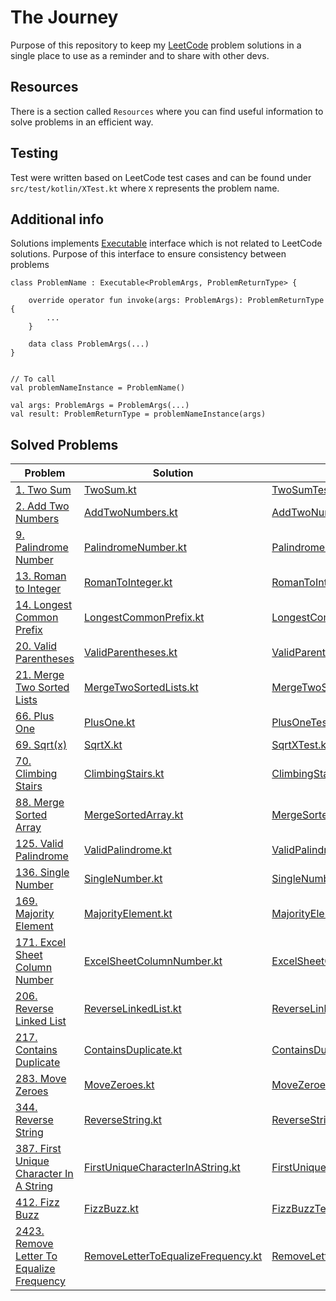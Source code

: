 # The Journey

Purpose of this repository to keep my [LeetCode](https://leetcode.com) problem solutions in a single place to use as a
reminder and to share with other devs.

## Resources

There is a section called `Resources` where you can find useful information to solve problems in an efficient way.

## Testing

Test were written based on LeetCode test cases and can be found under `src/test/kotlin/XTest.kt` where `X` represents
the problem name.

## Additional info

Solutions
implements [Executable](https://github.com/mitsinsar/TheJourney/blob/master/src/main/kotlin/core/Executable.kt)
interface which is not related to LeetCode solutions. Purpose of this interface to ensure consistency between problems

```
class ProblemName : Executable<ProblemArgs, ProblemReturnType> {

    override operator fun invoke(args: ProblemArgs): ProblemReturnType {
        ...
    }

    data class ProblemArgs(...)
}


// To call
val problemNameInstance = ProblemName()

val args: ProblemArgs = ProblemArgs(...)
val result: ProblemReturnType = problemNameInstance(args)
```

## Solved Problems

| Problem                                                                                                         | Solution                                                                                                                                               | Problem Test                                                                                                                                         | Related Resource                                                                                                           |
|-----------------------------------------------------------------------------------------------------------------|--------------------------------------------------------------------------------------------------------------------------------------------------------|------------------------------------------------------------------------------------------------------------------------------------------------------|----------------------------------------------------------------------------------------------------------------------------|
| [1. Two Sum](https://leetcode.com/problems/two-sum/)                                                            | [TwoSum.kt](https://github.com/mitsinsar/TheJourney/blob/master/src/main/kotlin/solutions/TwoSum.kt)                                                   | [TwoSumTest.kt](https://github.com/mitsinsar/TheJourney/blob/master/src/test/kotlin/TwoSumTest.kt)                                                   | [HashMap.md](https://github.com/mitsinsar/TheJourney/blob/master/resources/HashMap.md)                                     |
| [2. Add Two Numbers](https://leetcode.com/problems/add-two-numbers/)                                            | [AddTwoNumbers.kt](https://github.com/mitsinsar/TheJourney/blob/master/src/main/kotlin/solutions/AddTwoNumbers.kt)                                     | [AddTwoNumbersTest.kt](https://github.com/mitsinsar/TheJourney/blob/master/src/test/kotlin/AddTwoNumbersTest.kt)                                     |                                                                                                                            |
| [9. Palindrome Number](https://leetcode.com/problems/palindrome-number/)                                        | [PalindromeNumber.kt](https://github.com/mitsinsar/TheJourney/blob/master/src/main/kotlin/solutions/PalindromeNumber.kt)                               | [PalindromeNumberTest.kt](https://github.com/mitsinsar/TheJourney/blob/master/src/test/kotlin/PalindromeNumberTest.kt)                               |                                                                                                                            |
| [13. Roman to Integer](https://leetcode.com/problems/roman-to-integer/)                                         | [RomanToInteger.kt](https://github.com/mitsinsar/TheJourney/blob/master/src/main/kotlin/solutions/RomanToInteger.kt)                                   | [RomanToIntegerTest.kt](https://github.com/mitsinsar/TheJourney/blob/master/src/test/kotlin/RomanToIntegerTest.kt)                                   | [VariableOrNotVariable.md](https://github.com/mitsinsar/TheJourney/blob/master/resources/VariableOrNotVariable.md)         |
| [14. Longest Common Prefix](https://leetcode.com/problems/longest-common-prefix/)                               | [LongestCommonPrefix.kt](https://github.com/mitsinsar/TheJourney/blob/master/src/main/kotlin/solutions/LongestCommonPrefix.kt)                         | [LongestCommonPrefixTest.kt](https://github.com/mitsinsar/TheJourney/blob/master/src/test/kotlin/LongestCommonPrefixTest.kt)                         |                                                                                                                            |
| [20. Valid Parentheses](https://leetcode.com/problems/valid-parentheses/)                                       | [ValidParentheses.kt](https://github.com/mitsinsar/TheJourney/blob/master/src/main/kotlin/solutions/ValidParentheses.kt)                               | [ValidParenthesesTest.kt](https://github.com/mitsinsar/TheJourney/blob/master/src/test/kotlin/ValidParenthesesTest.kt)                               |                                                                                                                            |
| [21. Merge Two Sorted Lists](https://leetcode.com/problems/merge-two-sorted-lists/)                             | [MergeTwoSortedLists.kt](https://github.com/mitsinsar/TheJourney/blob/master/src/main/kotlin/solutions/MergeTwoSortedLists.kt)                         | [MergeTwoSortedListsTest.kt](https://github.com/mitsinsar/TheJourney/blob/master/src/test/kotlin/MergeTwoSortedListsTest.kt)                         |                                                                                                                            |
| [66. Plus One](https://leetcode.com/problems/plus-one/)                                                         | [PlusOne.kt](https://github.com/mitsinsar/TheJourney/blob/master/src/main/kotlin/solutions/PlusOne.kt)                                                 | [PlusOneTest.kt](https://github.com/mitsinsar/TheJourney/blob/master/src/test/kotlin/PlusOneTest.kt)                                                 |                                                                                                                            |
| [69. Sqrt(x)](https://leetcode.com/problems/sqrtx/)                                                             | [SqrtX.kt](https://github.com/mitsinsar/TheJourney/blob/master/src/main/kotlin/solutions/SqrtX.kt)                                                     | [SqrtXTest.kt](https://github.com/mitsinsar/TheJourney/blob/master/src/test/kotlin/SqrtXTest.kt)                                                     |                                                                                                                            |
| [70. Climbing Stairs](https://leetcode.com/problems/climbing-stairs/)                                           | [ClimbingStairs.kt](https://github.com/mitsinsar/TheJourney/blob/master/src/main/kotlin/solutions/ClimbingStairs.kt)                                   | [ClimbingStairsTest.kt](https://github.com/mitsinsar/TheJourney/blob/master/src/test/kotlin/ClimbingStairsTest.kt)                                   |                                                                                                                            |
| [88. Merge Sorted Array](https://leetcode.com/problems/merge-sorted-array/)                                     | [MergeSortedArray.kt](https://github.com/mitsinsar/TheJourney/blob/master/src/main/kotlin/solutions/MergeSortedArray.kt)                               | [MergeSortedArrayTest.kt](https://github.com/mitsinsar/TheJourney/blob/master/src/test/kotlin/MergeSortedArrayTest.kt)                               |                                                                                                                            |
| [125. Valid Palindrome](https://leetcode.com/problems/valid-palindrome/)                                        | [ValidPalindrome.kt](https://github.com/mitsinsar/TheJourney/blob/master/src/main/kotlin/solutions/ValidPalindrome.kt)                                 | [ValidPalindromeTest.kt](https://github.com/mitsinsar/TheJourney/blob/master/src/test/kotlin/ValidPalindromeTest.kt)                                 |                                                                                                                            |
| [136. Single Number](https://leetcode.com/problems/single-number/)                                              | [SingleNumber.kt](https://github.com/mitsinsar/TheJourney/blob/master/src/main/kotlin/solutions/SingleNumber.kt)                                       | [SingleNumberTest.kt](https://github.com/mitsinsar/TheJourney/blob/master/src/test/kotlin/SingleNumberTest.kt)                                       |                                                                                                                            |
| [169. Majority Element](https://leetcode.com/problems/majority-element/)                                        | [MajorityElement.kt](https://github.com/mitsinsar/TheJourney/blob/master/src/main/kotlin/solutions/MajorityElement.kt)                                 | [MajorityElementTest.kt](https://github.com/mitsinsar/TheJourney/blob/master/src/test/kotlin/MajorityElementTest.kt)                                 | [BoyerMooreVotingAlgorithm.md](https://github.com/mitsinsar/TheJourney/blob/master/resources/BoyerMooreVotingAlgorithm.md) |
| [171. Excel Sheet Column Number](https://leetcode.com/problems/excel-sheet-column-number/)                      | [ExcelSheetColumnNumber.kt](https://github.com/mitsinsar/TheJourney/blob/master/src/main/kotlin/solutions/ExcelSheetColumnNumber.kt)                   | [ExcelSheetColumnNumberTest.kt](https://github.com/mitsinsar/TheJourney/blob/master/src/test/kotlin/ExcelSheetColumnNumberTest.kt)                   |                                                                                                                            |
| [206. Reverse Linked List](https://leetcode.com/problems/reverse-linked-list/)                                  | [ReverseLinkedList.kt](https://github.com/mitsinsar/TheJourney/blob/master/src/main/kotlin/solutions/ReverseLinkedList.kt)                             | [ReverseLinkedListTest.kt](https://github.com/mitsinsar/TheJourney/blob/master/src/test/kotlin/ReverseLinkedListTest.kt)                             |                                                                                                                            |
| [217. Contains Duplicate](https://leetcode.com/problems/contains-duplicate/)                                    | [ContainsDuplicate.kt](https://github.com/mitsinsar/TheJourney/blob/master/src/main/kotlin/solutions/ContainsDuplicate.kt)                             | [ContainsDuplicateTest.kt](https://github.com/mitsinsar/TheJourney/blob/master/src/test/kotlin/ContainsDuplicateTest.kt)                             |                                                                                                                            |
| [283. Move Zeroes](https://leetcode.com/problems/move-zeroes/)                                                  | [MoveZeroes.kt](https://github.com/mitsinsar/TheJourney/blob/master/src/main/kotlin/solutions/MoveZeroes.kt)                                           | [MoveZeroesTest.kt](https://github.com/mitsinsar/TheJourney/blob/master/src/test/kotlin/MoveZeroesTest.kt)                                           |                                                                                                                            |
| [344. Reverse String](https://leetcode.com/problems/reverse-string/)                                            | [ReverseString.kt](https://github.com/mitsinsar/TheJourney/blob/master/src/main/kotlin/solutions/ReverseString.kt)                                     | [ReverseStringTest.kt](https://github.com/mitsinsar/TheJourney/blob/master/src/test/kotlin/ReverseStringTest.kt)                                     |                                                                                                                            |
| [387. First Unique Character In A String](https://leetcode.com/problems/first-unique-character-in-a-string/)    | [FirstUniqueCharacterInAString.kt](https://github.com/mitsinsar/TheJourney/blob/master/src/main/kotlin/solutions/FirstUniqueCharacterInAString.kt)     | [FirstUniqueCharacterInAStringTest.kt](https://github.com/mitsinsar/TheJourney/blob/master/src/test/kotlin/FirstUniqueCharacterInAStringTest.kt)     |                                                                                                                            |
| [412. Fizz Buzz](https://leetcode.com/problems/fizz-buzz/)                                                      | [FizzBuzz.kt](https://github.com/mitsinsar/TheJourney/blob/master/src/main/kotlin/solutions/FizzBuzz.kt)                                               | [FizzBuzzTest.kt](https://github.com/mitsinsar/TheJourney/blob/master/src/test/kotlin/FizzBuzzTest.kt)                                               |                                                                                                                            |
| [2423. Remove Letter To Equalize Frequency](https://leetcode.com/problems/remove-letter-to-equalize-frequency/) | [RemoveLetterToEqualizeFrequency.kt](https://github.com/mitsinsar/TheJourney/blob/master/src/main/kotlin/solutions/RemoveLetterToEqualizeFrequency.kt) | [RemoveLetterToEqualizeFrequencyTest.kt](https://github.com/mitsinsar/TheJourney/blob/master/src/test/kotlin/RemoveLetterToEqualizeFrequencyTest.kt) |                                                                                                                            |
